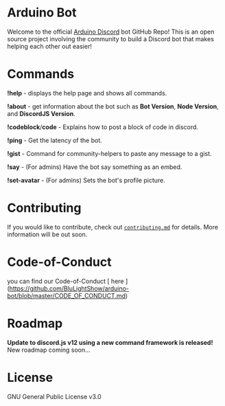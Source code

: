 # Arduino Bot 
Welcome to the official [Arduino Discord](https://discord.gg/jQJFwW7) bot GitHub Repo! This is an open source project involving the community to build a Discord bot that makes helping each other out easier!

# Commands
**!help** - displays the help page and shows all commands.

**!about** - get information about the bot such as **Bot Version**, **Node Version**, and **DiscordJS Version**.

**!codeblock**/**code** - Explains how to post a block of code in discord.

**!ping** - Get the latency of the bot.

**!gist** - Command for community-helpers to paste any message to a gist.

**!say** - (For admins) Have the bot say something as an embed.

**!set-avatar** - (For admins) Sets the bot's profile picture.

# Contributing
If you would like to contribute, check out [`contributing.md`](https://github.com/blulightshow/arduino-bot/blob/master/CONTRIBUTING.md) for details. More information will be out soon.

# Code-of-Conduct
you can find our Code-of-Conduct [ here ] (https://github.com/BluLightShow/arduino-bot/blob/master/CODE_OF_CONDUCT.md) 

# Roadmap
**Update to discord.js v12 using a new command framework is released!** New roadmap coming soon...

# License

 GNU General Public License v3.0

